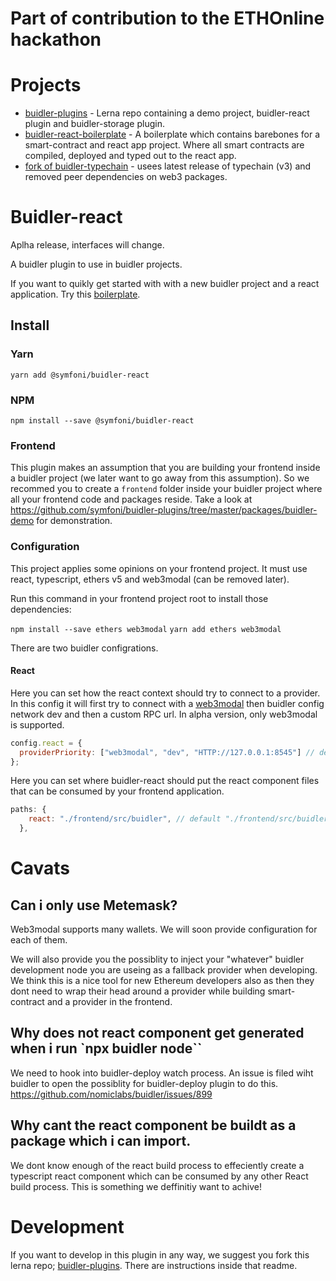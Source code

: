 Part of contribution to the ETHOnline hackathon
=========================================

# Projects

* [buidler-plugins](https://github.com/symfoni/buidler-plugins) - Lerna repo containing a demo project, buidler-react plugin and buidler-storage plugin. 
* [buidler-react-boilerplate](https://github.com/symfoni/buidler-react-boilerplate) - A boilerplate which contains barebones for a smart-contract and react app project. Where all smart contracts are compiled, deployed and typed out to the react app.
* [fork of buidler-typechain](https://github.com/symfoni/buidler-typechain) - usees latest release of typechain (v3) and removed peer dependencies on web3 packages.

# Buidler-react

Aplha release, interfaces will change. 

A buidler plugin to use in buidler projects.

If you want to quikly get started with with a new buidler project and a react application. Try this [boilerplate](https://github.com/symfoni/buidler-react-boilerplate).

## Install

### Yarn

`yarn add @symfoni/buidler-react`

### NPM

`npm install --save @symfoni/buidler-react `

### Frontend

This plugin makes an assumption that you are building your frontend inside a buidler project (we later want to go away from this assumption). So we recommed you to create a `frontend` folder inside your buidler project where all your frontend code and packages reside. Take a look at https://github.com/symfoni/buidler-plugins/tree/master/packages/buidler-demo for demonstration.

### Configuration

This project applies some opinions on your frontend project. It must use react, typescript, ethers v5 and web3modal (can be removed later).

Run this command in your frontend project root to install those dependencies:

`npm install --save ethers web3modal`
`yarn add ethers web3modal`

There are two buidler configrations.

#### React

Here you can set how the react context should try to connect to a provider. In this config it will first try to connect with a [web3modal](https://github.com/Web3Modal/web3modal) then buidler config network dev and then a custom RPC url. In alpha version, only web3modal is supported.

```javascript
config.react = {
  providerPriority: ["web3modal", "dev", "HTTP://127.0.0.1:8545"] // default ["web3modal"]
};
```

Here you can set where buidler-react should put the react component files that can be consumed by your frontend application.

```javascript
paths: {
    react: "./frontend/src/buidler", // default "./frontend/src/buidler"
  },
```

# Cavats

## Can i only use Metemask? 
Web3modal supports many wallets. We will soon provide configuration for each of them. 

We will also provide you the possiblity to inject your "whatever" buidler development node you are useing as a fallback provider when developing. We think this is a nice tool for new Ethereum developers also as then they dont need to wrap their head around a provider while building smart-contract and a provider in the frontend.

## Why does not react component get generated when i run `npx buidler node``

We need to hook into buidler-deploy watch process. An issue is filed wiht buidler to open the possiblity for buidler-deploy plugin to do this. https://github.com/nomiclabs/buidler/issues/899

## Why cant the react component be buildt as a package which i can import.

We dont know enough of the react build process to effeciently create a typescript react component which can be consumed by any other React build process. This is something we deffinitiy want to achive!

# Development

If you want to develop in this plugin in any way, we suggest you fork this lerna repo; [buidler-plugins](https://github.com/symfoni/buidler-plugins). There are instructions inside that readme.

